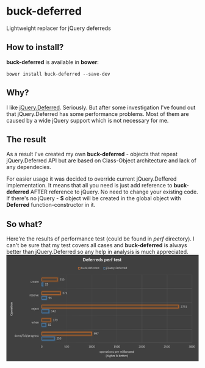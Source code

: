 # buck-deferred
Lightweight replacer for jQuery deferreds

## How to install?
**buck-deferred** is available in **bower**:
```
bower install buck-deferred --save-dev
```

## Why?
I like [jQuery.Deferred](https://api.jquery.com/category/deferred-object/). Seriously. But after some investigation I've found out that jQuery.Deferred has some performance problems. Most of them are caused by a wide jQuery support which is not necessary for me.

## The result
As a result I've created my own **buck-deferred** - objects that repeat jQuery.Deferred API but are based on Class-Object architecture and lack of any dependecies.

For easier usage it was decided to override current jQuery.Deffered implementation. It means that all you need is just add reference to **buck-deferred** AFTER reference to jQuery. No need to change your existing code. If there's no jQuery - **$** object will be created in the global object with **Deferred** function-constructor in it.

## So what?
Here're the results of performance test (could be found in *perf* directory). I can't be sure that my test covers all cases and **buck-deferred** is always better than jQuery.Deferred so any help in analysis is much appreciated.
![alt text](https://raw.githubusercontent.com/kirilknysh/buck-deferred/master/perf/results-v0-4-0.png "Performance test results")